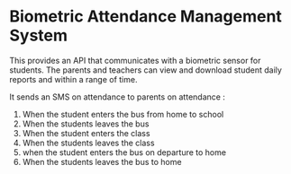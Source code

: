 # Biometric Attendance Management System

This provides an API that communicates with a biometric sensor for students. The parents and teachers can view and download student daily reports
and within a range of time.

It sends an SMS on attendance to parents on attendance :

1. When the student enters the bus from home to school
2. When the students leaves the bus
3. When the student enters the class
4. When the students leaves the class
5. when the student enters the bus on departure to home
6. When the students leaves the bus to home

